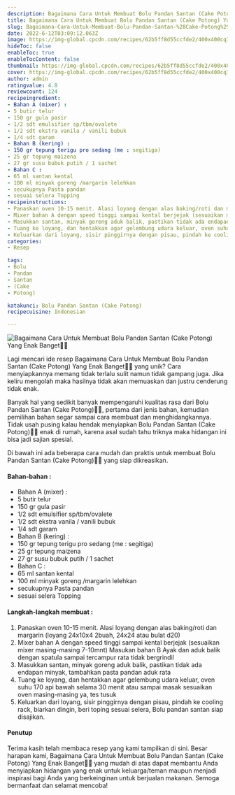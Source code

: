 ```yaml
---
description: Bagaimana Cara Untuk Membuat Bolu Pandan Santan (Cake Potong) Yang Enak Banget"
title: Bagaimana Cara Untuk Membuat Bolu Pandan Santan (Cake Potong) Yang Enak Banget
slug: Bagaimana-Cara-Untuk-Membuat-Bolu-Pandan-Santan-%28Cake-Potong%29-Yang-Enak-Banget
date: 2022-6-12T03:09:12.063Z
image: https://img-global.cpcdn.com/recipes/62b5ff8d55ccfde2/400x400cq70/photo.jpg
hideToc: false
enableToc: true
enableTocContent: false
thumbnail: https://img-global.cpcdn.com/recipes/62b5ff8d55ccfde2/400x400cq70/photo.jpg
cover: https://img-global.cpcdn.com/recipes/62b5ff8d55ccfde2/400x400cq70/photo.jpg
author: admin
ratingvalue: 4.8
reviewcount: 124
recipeingredient:
- Bahan A (mixer) :
- 5 butir telur
- 150 gr gula pasir
- 1/2 sdt emulsifier sp/tbm/ovalete
- 1/2 sdt ekstra vanila / vanili bubuk
- 1/4 sdt garam
- Bahan B (kering) :
- 150 gr tepung terigu pro sedang (me : segitiga)
- 25 gr tepung maizena
- 27 gr susu bubuk putih / 1 sachet
- Bahan C :
- 65 ml santan kental
- 100 ml minyak goreng /margarin lelehkan
- secukupnya Pasta pandan
- sesuai selera Topping
recipeinstructions:
- Panaskan oven 10-15 menit. Alasi loyang dengan alas baking/roti dan margarin (loyang 24x10x4 2buah, 24x24 atau bulat d20)
- Mixer bahan A dengan speed tinggi sampai kental berjejak (sesuaikan mixer masing-masing 7-10mnt) Masukan bahan B Ayak dan aduk balik dengan spatula sampai tercampur rata tidak bergrindil
- Masukkan santan, minyak goreng aduk balik, pastikan tidak ada endapan minyak, tambahkan pasta pandan aduk rata
- Tuang ke loyang, dan hentakkan agar gelembung udara keluar, oven suhu 170 api bawah selama 30 menit atau sampai masak sesuaikan oven masing-masing ya, tes tusuk
- Keluarkan dari loyang, sisir pinggirnya dengan pisau, pindah ke cooling rack, biarkan dingin, beri toping sesuai selera, Bolu pandan santan siap disajikan.
categories:
- Resep

tags:
- Bolu
- Pandan
- Santan
- (Cake
- Potong)

katakunci: Bolu Pandan Santan (Cake Potong)
recipecuisine: Indonesian

---
```


![Bagaimana Cara Untuk Membuat Bolu Pandan Santan (Cake Potong) Yang Enak Banget👩‍🍳](https://img-global.cpcdn.com/recipes/62b5ff8d55ccfde2/400x400cq70/photo.jpg)

Lagi mencari ide resep Bagaimana Cara Untuk Membuat Bolu Pandan Santan (Cake Potong) Yang Enak Banget👩‍🍳 yang unik? Cara menyiapkannya memang tidak terlalu sulit namun tidak gampang juga. Jika keliru mengolah maka hasilnya tidak akan memuaskan dan justru cenderung tidak enak.

Banyak hal yang sedikit banyak mempengaruhi kualitas rasa dari Bolu Pandan Santan (Cake Potong)👩‍🍳, pertama dari jenis bahan, kemudian pemilihan bahan segar sampai cara membuat dan menghidangkannya. Tidak usah pusing kalau hendak menyiapkan Bolu Pandan Santan (Cake Potong)👩‍🍳 enak di rumah, karena asal sudah tahu triknya maka hidangan ini bisa jadi sajian spesial.

Di bawah ini ada beberapa cara mudah dan praktis untuk membuat Bolu Pandan Santan (Cake Potong)👩‍🍳 yang siap dikreasikan.

<!--inarticleads1-->

#### Bahan-bahan :

- Bahan A (mixer) :
- 5 butir telur
- 150 gr gula pasir
- 1/2 sdt emulsifier sp/tbm/ovalete
- 1/2 sdt ekstra vanila / vanili bubuk
- 1/4 sdt garam
- Bahan B (kering) :
- 150 gr tepung terigu pro sedang (me : segitiga)
- 25 gr tepung maizena
- 27 gr susu bubuk putih / 1 sachet
- Bahan C :
- 65 ml santan kental
- 100 ml minyak goreng /margarin lelehkan
- secukupnya Pasta pandan
- sesuai selera Topping

<!--inarticleads2-->

#### Langkah-langkah membuat :

1. Panaskan oven 10-15 menit. Alasi loyang dengan alas baking/roti dan margarin (loyang 24x10x4 2buah, 24x24 atau bulat d20)
1. Mixer bahan A dengan speed tinggi sampai kental berjejak (sesuaikan mixer masing-masing 7-10mnt) Masukan bahan B Ayak dan aduk balik dengan spatula sampai tercampur rata tidak bergrindil
1. Masukkan santan, minyak goreng aduk balik, pastikan tidak ada endapan minyak, tambahkan pasta pandan aduk rata
1. Tuang ke loyang, dan hentakkan agar gelembung udara keluar, oven suhu 170 api bawah selama 30 menit atau sampai masak sesuaikan oven masing-masing ya, tes tusuk
1. Keluarkan dari loyang, sisir pinggirnya dengan pisau, pindah ke cooling rack, biarkan dingin, beri toping sesuai selera, Bolu pandan santan siap disajikan.

#### Penutup

Terima kasih telah membaca resep yang kami tampilkan di sini. Besar harapan kami, Bagaimana Cara Untuk Membuat Bolu Pandan Santan (Cake Potong) Yang Enak Banget👩‍🍳 yang mudah di atas dapat membantu Anda menyiapkan hidangan yang enak untuk keluarga/teman maupun menjadi inspirasi bagi Anda yang berkeinginan untuk berjualan makanan. Semoga bermanfaat dan selamat mencoba!